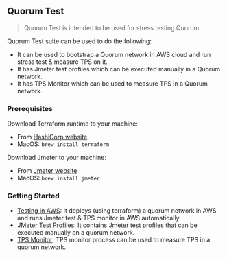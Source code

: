 ## Quorum Test
> Quorum Test is intended to be used for stress testing Quorum

Quorum Test suite can be used to do the following:
* It can be used to bootstrap a Quorum network in AWS cloud and run stress test & measure TPS on it.  
* It has Jmeter test profiles which can be executed manually in a Quorum network.
* It has TPS Monitor which can be used to measure TPS in a Quorum network.


### Prerequisites
Download Terraform runtime to your machine:
* From [HashiCorp website](https://www.terraform.io/downloads.html)
* MacOS: `brew install terraform`

Download Jmeter to your machine:
* From [Jmeter website](https://jmeter.apache.org/download_jmeter.cgi)
* MacOS: `brew install jmeter`

### Getting Started
* [Testing in AWS](stresstest-aws/README.md): 
It deploys (using terraform) a quorum network in AWS and runs Jmeter test & TPS monitor in AWS automatically.
* [JMeter Test Profiles](stresstest-aws/jmeter-test/README.md): It contains Jmeter test profiles that can be executed manually on a quorum network.
* [TPS Monitor](tps-monitor/README.md): TPS monitor process can be used to measure TPS in a quorum network.
